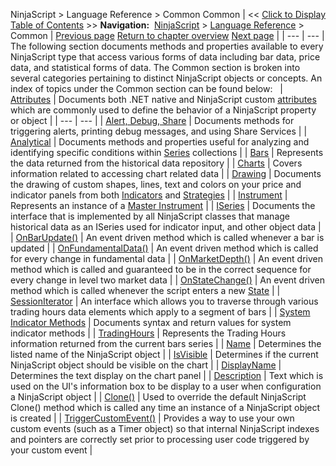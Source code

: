﻿
NinjaScript > Language Reference > Common
Common
| << [Click to Display Table of Contents](common.md) >> **Navigation:**     [NinjaScript](ninjascript.md) > [Language Reference](language_reference_wip.md) > Common | [Previous page](alphabetical_reference.md) [Return to chapter overview](language_reference_wip.md) [Next page](adddataseries.md) |
| --- | --- |
The following section documents methods and properties available to every NinjaScript type that access various forms of data including bar data, price data, and statistical forms of data. The Common section is broken into several categories pertaining to distinct NinjaScript objects or concepts. An index of topics under the Common section can be found below:
 
| [Attributes](attributes.md) | Documents both .NET native and NinjaScript custom [attributes](https://msdn.microsoft.com/en-us/library/5x6cd29c(v=vs.110).aspx) which are commonly used to define the behavior of a NinjaScript property or object |
| --- | --- |
| [Alert, Debug, Share](alert__debugging_and_sharing.md) | Documents methods for triggering alerts, printing debug messages, and using Share Services |
| [Analytical](market_data.md) | Documents methods and properties useful for analyzing and identifying specific conditions within [Series<T>](seriest.md) collections |
| [Bars](bars.md) | Represents the data returned from the historical data repository |
| [Charts](chart.md) | Covers information related to accessing chart related data |
| [Drawing](drawing.md) | Documents the drawing of custom shapes, lines, text and colors on your price and indicator panels from both [Indicators](indicator.md) and [Strategies](strategy.md) |
| [Instrument](instrument.md) | Represents an instance of a [Master Instrument](masterinstrument.md) |
| [ISeries<T>](iseriest.md) | Documents the interface that is implemented by all NinjaScript classes that manage historical data as an ISeries<double> used for indicator input, and other object data |
| [OnBarUpdate()](onbarupdate.md) | An event driven method which is called whenever a bar is updated |
| [OnFundamentalData()](onfundamentaldata.md) | An event driven method which is called for every change in fundamental data |
| [OnMarketDepth()](onmarketdepth.md) | An event driven method which is called and guaranteed to be in the correct sequence for every change in level two market data |
| [OnStateChange()](onstatechange.md) | An event driven method which is called whenever the script enters a new [State](state.md) |
| [SessionIterator](sessioniterator.md) | An interface which allows you to traverse through various trading hours data elements which apply to a segment of bars |
| [System Indicator Methods](indicators.md) | Documents syntax and return values for system indicator methods |
| [TradingHours](tradinghours.md) | Represents the Trading Hours information returned from the current bars series |
| [Name](name.md) | Determines the listed name of the NinjaScript object |
| [IsVisible](isvisible.md) | Determines if the current NinjaScript object should be visible on the chart |
| [DisplayName](indicator_displayname.md) | Determines the text display on the chart panel |
| [Description](description.md) | Text which is used on the UI's information box to be display to a user when configuration a NinjaScript object |
| [Clone()](clone.md) | Used to override the default NinjaScript Clone() method which is called any time an instance of a NinjaScript object is created |
| [TriggerCustomEvent()](triggercustomevent.md) | Provides a way to use your own custom events (such as a Timer object) so that internal NinjaScript indexes and pointers are correctly set prior to processing user code triggered by your custom event |


